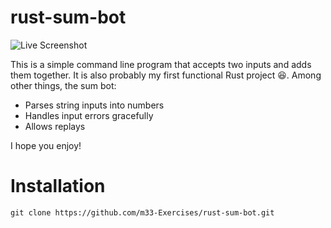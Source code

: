 # rust-sum-bot

![Live Screenshot](https://i.imgur.com/6qGic4f.png)

This is a simple command line program that accepts two inputs and adds them together. It is also probably my first functional Rust project :satisfied:. Among other things, the sum bot:

* Parses string inputs into numbers
* Handles input errors gracefully
* Allows replays

I hope you enjoy!

# Installation

`git clone https://github.com/m33-Exercises/rust-sum-bot.git`

